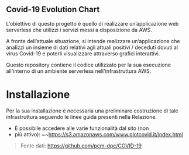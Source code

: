 ## Covid-19 Evolution Chart
L’obiettivo di questo progetto è quello di realizzare 
un’applicazione web serverless che utilizzi i servizi
messi a disposizione da AWS.

A fronte dell’attuale situazione, si intende realizzare
un’applicazione che analizzi un insieme di dati relativi
agli attuali positivi / deceduti dovuti al virus Covid-19
e poterli visualizzare attraverso grafici interattivi.

Questo repository contiene il codice utilizzato per la 
sua esecuzione all'interno di un ambiente serverless
nell'infrastruttura AWS.

# Installazione
Per la sua installazione è necessaria una preliminare
costruzione di tale infrastruttura seguendo le linee
guida presenti nella Relazione.


* È possibile accedere alle varie funzionalità dal sito (non
* più attivo):
  ~~https://s3.amazonaws.com/www.plotcovid.it/index.html


> Fonte dati: https://github.com/pcm-dpc/COVID-19
